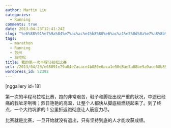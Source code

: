 ```yaml
---
author: Martin Liu
categories:
  - Running
comments: true
date: 2013-04-23T12:41:24Z
slug: "%e6%88%91%e7%9a%84%e7%ac%ac%e4%b8%80%e6%ac%a1%e5%8d%8a%e7%a8%8b%e9%a9%ac%e6%8b%89%e6%9d%be%e6%af%94%e8%b5%9b"
tags:
  - marathon
  - Running
  - 苏州
  - 马拉松
title: 我的第一次半程马拉松比赛
url: /2013/04/23/e68891e79a84e7acace4b880e6aca1e58d8ae7a88be9a9ace68b89e69dbee6af94e8b59b/
wordpress_id: 52392
---
```


[nggallery id=18]

第一次的半程马拉松比赛，跑的非常艰苦，鞋子和脚趾出现严重的状况，中途已经痛的我呲牙咧嘴；烈日艳艳的高温，让整个人都快从脚底板燃烧起来了。到了终点，一个大约坑爹的 1 公里折返跑彻底让人筋疲力尽。

比赛就是比赛，一旦开始就没有退出，只有坚持到底的人才能收获成绩。
